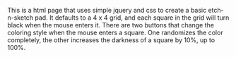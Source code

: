 This is a html page that uses simple jquery and css to create a basic
etch-n-sketch pad.  It defaults to a 4 x 4 grid, and each square in the grid
will turn black when the mouse enters it.  There are two buttons that change
the coloring style when the mouse enters a square.  One randomizes the color
completely, the other increases the darkness of a square by 10%, up to 100%.
